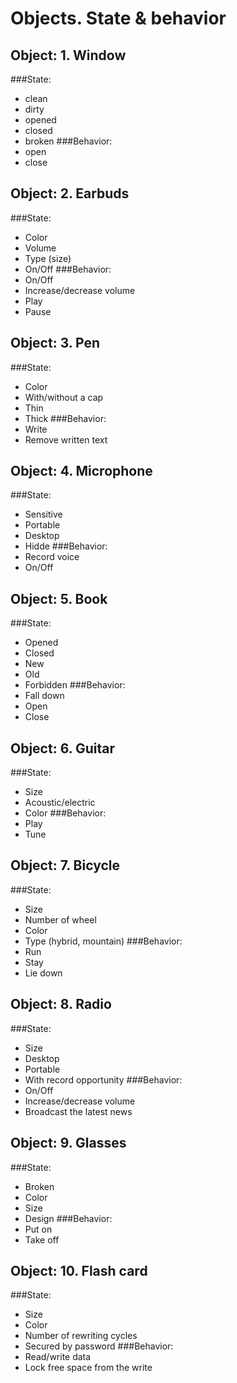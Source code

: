 # Objects. State & behavior

## Object: 1. Window
###State:
- clean
- dirty
- opened
- closed
- broken
###Behavior:
- open
- close
## Object: 2. Earbuds
###State:
- Color
- Volume
- Type (size)
- On/Off
###Behavior:
- On/Off
- Increase/decrease volume
- Play
- Pause
## Object: 3. Pen
###State:
- Color
- With/without a  cap
- Thin
- Thick
###Behavior:
- Write
- Remove written text
## Object: 4. Microphone
###State:
- Sensitive
- Portable
- Desktop
- Hidde
###Behavior:
- Record voice
- On/Off
## Object: 5. Book 
###State:
- Opened
- Closed
- New
- Old
- Forbidden
###Behavior:
- Fall down
- Open
- Close
## Object: 6. Guitar
###State:
- Size
- Acoustic/electric
- Color
###Behavior:
- Play
- Tune
## Object: 7. Bicycle
###State:
- Size
- Number of wheel
- Color
- Type (hybrid, mountain)
###Behavior:
- Run
- Stay
- Lie down
## Object: 8. Radio
###State:
- Size
- Desktop
- Portable
- With record opportunity
###Behavior:
- On/Off
- Increase/decrease volume
- Broadcast the latest news
## Object: 9. Glasses
###State:
- Broken
- Color
- Size
- Design
###Behavior:
- Put on
- Take off
## Object: 10. Flash card
###State:
- Size
- Color
- Number of rewriting cycles
- Secured by password
###Behavior:
- Read/write data
- Lock free space from the write